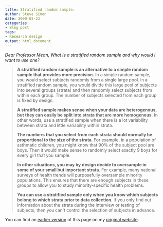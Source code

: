 ```yaml
---
title: Stratified random sample.
author: Steve Simon
date: 2000-08-23
categories:
- Blog post
tags:
- Research design
output: html_document
---
```

*Dear Professor Mean, What is a stratified random sample and why would I
want to use one?*

> **A stratified random sample is an alternative to a simple random
> sample that provides more precision.** In a simple random sample, you
> would select subjects randomly from a single large pool. In a
> stratified random sample, you would divide this large pool of subjects
> into several groups (strata) and then randomly select subjects from
> within each group. The number of subjects selected from each group is
> fixed by design.
>
> **A stratified sample makes sense when your data are heterogenous, but
> they can easily be split into strata that are more homogenous**. In
> other words, use a stratified sample when there is a lot variability
> between strata and little variability within strata.
>
> **The numbers that you select from each strata should normally be
> proportional to the size of the strata**. For example, in a population
> of asthmatic children, you might know that 90% of the subject pool are
> boys. Then it would make sense to randomly select exactly 9 boys for
> every girl that you sample.
>
> **In other situations, you may by design decide to oversample in some
> of your small but important strata**. For example, many national
> surveys of health trends will purposefully oversample minority
> populations. This ensures that there are enough subjects in these
> groups to allow you to study minority-specific health problems.
>
> **You can use a stratified sample only when you know which subjects
> belong to which strata prior to data collection**. If you only find
> out information about the strata during the interview or testing of
> subjects, then you can't control the selection of subjects in
> advance.

You can find an [earlier version][sim1] of this page on my [original website][sim2].

[sim1]: http://www.pmean.com/00/strata.html
[sim2]: http://www.pmean.com/original_site.html
